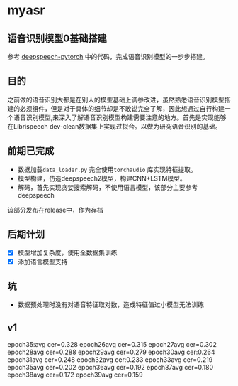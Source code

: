 # myasr
## 语音识别模型0基础搭建
参考 [deepspeech-pytorch](https://github.com/SeanNaren/deepspeech.pytorch) 中的代码，完成语音识别模型的一步步搭建。

## 目的
之前做的语音识别大都是在别人的模型基础上调参改进，虽然熟悉语音识别模型搭建的必须组件，但是对于具体的细节却是不敢说完全了解，因此想通过自行构建一个语音识别模型,来深入了解语音识别模型构建需要注意的地方。首先是实现能够在Librispeech dev-clean数据集上实现过拟合。以做为研究语音识别的基础。

## 前期已完成
+ 数据加载`data_loader.py` 完全使用`torchaudio` 库实现特征提取。
+ 模型构建，仿造deepspeech2模型，构建CNN+LSTM模型。
+ 解码，首先实现贪婪搜索解码，不使用语言模型，该部分主要参考 deepspeech

该部分发布在release中，作为存档
## 后期计划

- [x] 模型增加复杂度，使用全数据集训练
- [x] 添加语言模型支持

## 坑
+ 数据预处理时没有对语音特征取对数，造成特征值过小模型无法训练
## v1
epoch35:avg cer=0.328
epoch26avg cer=0.315
epoch27avg cer=0.302
epoch28avg cer=0.288
epoch29avg cer=0.279
epoch30avg cer:0.264
epoch31avg cer=0.248
epoch32avg cer:0.233
epoch33avg cer=0.219
epoch35avg cer=0.202
epoch36avg cer=0.192
epoch37avg cer=0.180
epoch38avg cer=0.172
epoch39avg cer=0.159